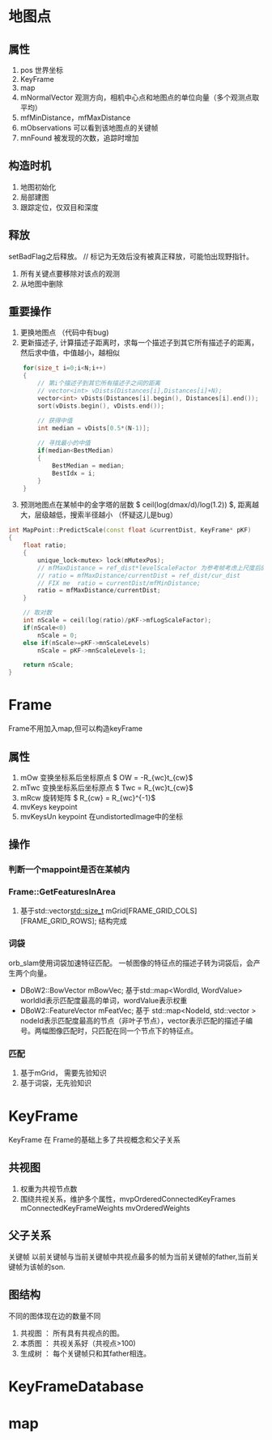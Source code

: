 # 地图点
## 属性
1. pos 世界坐标
2. KeyFrame 
3. map
4. mNormalVector 观测方向，相机中心点和地图点的单位向量（多个观测点取平均）
5. mfMinDistance，mfMaxDistance
5. mObservations 可以看到该地图点的关键帧
6. mnFound 被发现的次数，追踪时增加


## 构造时机
1. 地图初始化
2. 局部建图
3. 跟踪定位，仅双目和深度

## 释放
setBadFlag之后释放。 // 标记为无效后没有被真正释放，可能怕出现野指针。
1. 所有关键点要移除对该点的观测
2. 从地图中删除

## 重要操作
1. 更换地图点 （代码中有bug)
2. 更新描述子, 计算描述子距离时，求每一个描述子到其它所有描述子的距离，然后求中值，中值越小，越相似
```c++
    for(size_t i=0;i<N;i++)
    {
        // 第i个描述子到其它所有描述子之间的距离
        // vector<int> vDists(Distances[i],Distances[i]+N);
		vector<int> vDists(Distances[i].begin(), Distances[i].end());
		sort(vDists.begin(), vDists.end());

        // 获得中值
        int median = vDists[0.5*(N-1)];
        
        // 寻找最小的中值
        if(median<BestMedian)
        {
            BestMedian = median;
            BestIdx = i;
        }
    }
```
3. 预测地图点在某帧中的金字塔的层数 $ ceil(log(dmax/d)/log(1.2)) $, 距离越大，层级越低，搜索半径越小 （怀疑这儿是bug）
```c++
int MapPoint::PredictScale(const float &currentDist, KeyFrame* pKF)
{
    float ratio;
    {
        unique_lock<mutex> lock(mMutexPos);
        // mfMaxDistance = ref_dist*levelScaleFactor 为参考帧考虑上尺度后的距离
        // ratio = mfMaxDistance/currentDist = ref_dist/cur_dist
        // FIX me  ratio = currentDist/mfMinDistance;
        ratio = mfMaxDistance/currentDist;
    }

    // 取对数
    int nScale = ceil(log(ratio)/pKF->mfLogScaleFactor);
    if(nScale<0)
        nScale = 0;
    else if(nScale>=pKF->mnScaleLevels)
        nScale = pKF->mnScaleLevels-1;

    return nScale;
}

```

# Frame
Frame不用加入map,但可以构造keyFrame
## 属性
1. mOw  变换坐标系后坐标原点 $ OW = -R_{wc}t_{cw}$
2. mTwc  变换坐标系后坐标原点 $ Twc = R_{wc}t_{cw}$
3. mRcw  旋转矩阵 $ R_{cw} = R_{wc}^{-1}$
4. mvKeys keypoint
5. mvKeysUn  keypoint 在undistortedImage中的坐标
## 操作
### 判断一个mappoint是否在某帧内
### Frame::GetFeaturesInArea
1. 基于std::vector<std::size_t> mGrid[FRAME_GRID_COLS][FRAME_GRID_ROWS]; 结构完成
### 词袋
orb_slam使用词袋加速特征匹配。
一帧图像的特征点的描述子转为词袋后，会产生两个向量。
- DBoW2::BowVector mBowVec; 基于std::map<WordId, WordValue> worldId表示匹配度最高的单词，wordValue表示权重
- DBoW2::FeatureVector mFeatVec; 基于 std::map<NodeId, std::vector<unsigned int> > nodeId表示匹配度最高的节点（非叶子节点），vector表示匹配的描述子编号。两幅图像匹配时，只匹配在同一个节点下的特征点。

### 匹配
1. 基于mGrid， 需要先验知识
2. 基于词袋，无先验知识

# KeyFrame
KeyFrame 在 Frame的基础上多了共视概念和父子关系
## 共视图
1. 权重为共视节点数
2. 围绕共视关系，维护多个属性，mvpOrderedConnectedKeyFrames  mConnectedKeyFrameWeights  mvOrderedWeights
## 父子关系
关键帧 以前关键帧与当前关键帧中共视点最多的帧为当前关键帧的father,当前关键帧为该帧的son.
## 图结构
不同的图体现在边的数量不同
1. 共视图 ： 所有具有共视点的图。
2. 本质图 ： 共视关系好（共视点>100)
3. 生成树 ： 每个关键帧只和其father相连。 
# KeyFrameDatabase

# map





